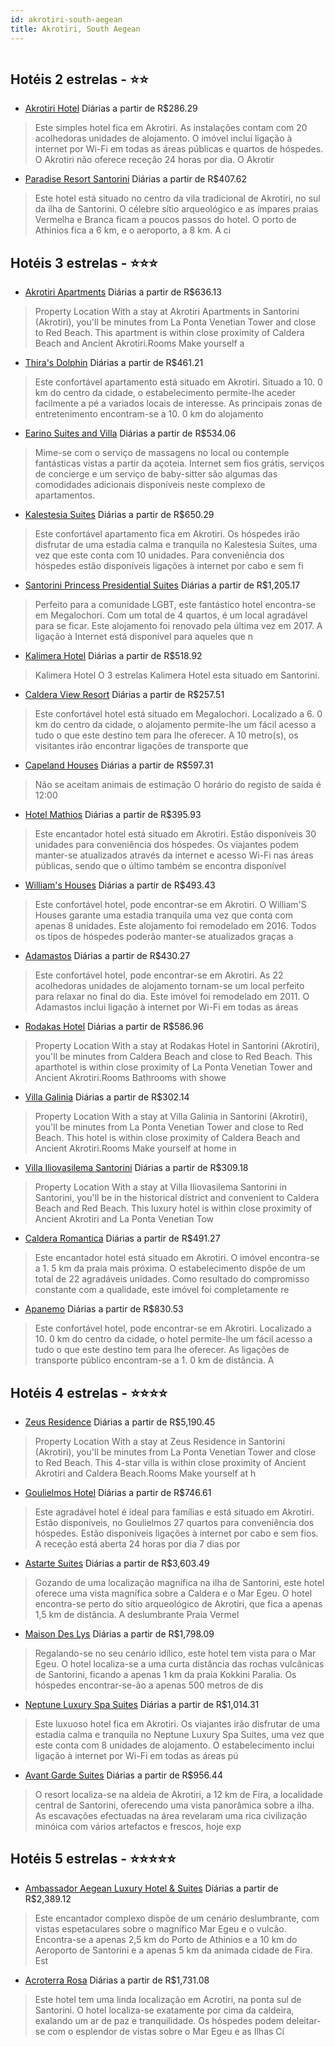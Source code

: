 ```yaml
---
id: akrotiri-south-aegean
title: Akrotiri, South Aegean
---
```


<center><img src="http://photos.hotelbeds.com/giata/18/187648/187648a_hb_a_001.jpg" alt="" /></center>


## Hotéis 2 estrelas - ⭐️⭐️

-    [Akrotiri Hotel](https://www.hurb.com/hoteis/akrotiri/akrotiri-hotel-JNP-JP052852?cmp=18055) Diárias a partir de R$286.29
   > Este simples hotel fica em Akrotiri. As instalações contam com 20 acolhedoras unidades de alojamento. O imóvel inclui ligação à internet por Wi-Fi em todas as áreas públicas e quartos de hóspedes. O Akrotiri não oferece receção 24 horas por dia. O Akrotir
-    [Paradise Resort Santorini](https://www.hurb.com/hoteis/akrotiri/paradise-resort-santorini-JNP-JP047214?cmp=18055) Diárias a partir de R$407.62
   > Este hotel está situado no centro da vila tradicional de Akrotiri, no sul da ilha de Santorini. O célebre sítio arqueológico e as ímpares praias Vermelha e Branca ficam a poucos passos do hotel. O porto de Athinios fica a 6 km, e o aeroporto, a 8 km. A ci

## Hotéis 3 estrelas - ⭐️⭐️⭐️

-    [Akrotiri Apartments](https://www.hurb.com/hoteis/akrotiri/akrotiri-apartments-JNP-JP556780?cmp=18055) Diárias a partir de R$636.13
   > Property Location With a stay at Akrotiri Apartments in Santorini (Akrotiri), you&apos;ll be minutes from La Ponta Venetian Tower and close to Red Beach.  This apartment is within close proximity of Caldera Beach and Ancient Akrotiri.Rooms Make yourself a
-    [Thira's Dolphin](https://www.hurb.com/hoteis/akrotiri/thira-s-dolphin-JNP-JP258945?cmp=18055) Diárias a partir de R$461.21
   > Este confortável apartamento está situado em Akrotiri. Situado a 10. 0 km do centro da cidade, o estabelecimento permite-lhe aceder facilmente a pé a variados locais de interesse. As principais zonas de entretenimento encontram-se a 10. 0 km do alojamento
-    [Earino Suites and Villa](https://www.hurb.com/hoteis/akrotiri/earino-suites-and-villa-JNP-JP00990X?cmp=18055) Diárias a partir de R$534.06
   > Mime-se com o serviço de massagens no local ou contemple fantásticas vistas a partir da açoteia. Internet sem fios grátis, serviços de concierge e um serviço de baby-sitter são algumas das comodidades adicionais disponíveis neste complexo de apartamentos.
-    [Kalestesia Suites](https://www.hurb.com/hoteis/akrotiri/kalestesia-suites-JNP-JP109308?cmp=18055) Diárias a partir de R$650.29
   > Este confortável apartamento fica em Akrotiri. Os hóspedes irão disfrutar de uma estadia calma e tranquila no Kalestesia Suites, uma vez que este conta com 10 unidades. Para conveniência dos hóspedes estão disponíveis ligações à internet por cabo e sem fi
-    [Santorini Princess Presidential Suites](https://www.hurb.com/hoteis/akrotiri/santorini-princess-presidential-suites-JNP-JP800965?cmp=18055) Diárias a partir de R$1,205.17
   > Perfeito para a comunidade LGBT, este fantástico hotel encontra-se em Megalochori. Com um total de 4 quartos, é um local agradável para se ficar. Este alojamento foi renovado pela última vez em 2017. A ligação à Internet está disponível para aqueles que n
-    [Kalimera Hotel](https://www.hurb.com/hoteis/akrotiri/kalimera-hotel-JNP-JP318153?cmp=18055) Diárias a partir de R$518.92
   > Kalimera Hotel O 3 estrelas Kalimera Hotel esta situado em Santorini.
-    [Caldera View Resort](https://www.hurb.com/hoteis/akrotiri/caldera-view-resort-JNP-JP992142?cmp=18055) Diárias a partir de R$257.51
   > Este confortável hotel está situado em Megalochori. Localizado a 6. 0 km do centro da cidade, o alojamento permite-lhe um fácil acesso a tudo o que este destino tem para lhe oferecer. A 10 metro(s), os visitantes irão encontrar ligações de transporte que 
-    [Capeland Houses](https://www.hurb.com/hoteis/akrotiri/capeland-houses-JNP-JP01261C?cmp=18055) Diárias a partir de R$597.31
   > Não se aceitam animais de estimação    O horário do registo de saída é 12:00
-    [Hotel Mathios](https://www.hurb.com/hoteis/akrotiri/hotel-mathios-JNP-JP052883?cmp=18055) Diárias a partir de R$395.93
   > Este encantador hotel está situado em Akrotiri. Estão disponíveis 30 unidades para conveniência dos hóspedes. Os viajantes podem manter-se atualizados através da internet e acesso Wi-Fi nas áreas públicas, sendo que o último também se encontra disponível 
-    [William's Houses](https://www.hurb.com/hoteis/akrotiri/william-s-houses-JNP-JP693561?cmp=18055) Diárias a partir de R$493.43
   > Este confortável hotel, pode encontrar-se em Akrotiri. O William&apos;S Houses garante uma estadia tranquila uma vez que conta com apenas 8 unidades. Este alojamento foi remodelado em 2016. Todos os tipos de hóspedes poderão manter-se atualizados graças a
-    [Adamastos](https://www.hurb.com/hoteis/akrotiri/adamastos-JNP-JP143750?cmp=18055) Diárias a partir de R$430.27
   > Este confortável hotel, pode encontrar-se em Akrotiri. As 22 acolhedoras unidades de alojamento tornam-se um local perfeito para relaxar no final do dia. Este imóvel foi remodelado em 2011. O Adamastos inclui ligação à internet por Wi-Fi em todas as áreas
-    [Rodakas Hotel](https://www.hurb.com/hoteis/akrotiri/rodakas-hotel-JNP-JP638816?cmp=18055) Diárias a partir de R$586.96
   > Property Location With a stay at Rodakas Hotel in Santorini (Akrotiri), you&apos;ll be minutes from Caldera Beach and close to Red Beach.  This aparthotel is within close proximity of La Ponta Venetian Tower and Ancient Akrotiri.Rooms Bathrooms with showe
-    [Villa Galinia](https://www.hurb.com/hoteis/akrotiri/villa-galinia-JNP-JP396465?cmp=18055) Diárias a partir de R$302.14
   > Property Location With a stay at Villa Galinia in Santorini (Akrotiri), you&apos;ll be minutes from La Ponta Venetian Tower and close to Red Beach.  This hotel is within close proximity of Caldera Beach and Ancient Akrotiri.Rooms Make yourself at home in 
-    [Villa Iliovasilema Santorini](https://www.hurb.com/hoteis/akrotiri/villa-iliovasilema-santorini-JNP-JP179647?cmp=18055) Diárias a partir de R$309.18
   > Property Location With a stay at Villa Iliovasilema Santorini in Santorini, you&apos;ll be in the historical district and convenient to Caldera Beach and Red Beach.  This luxury hotel is within close proximity of Ancient Akrotiri and La Ponta Venetian Tow
-    [Caldera Romantica](https://www.hurb.com/hoteis/akrotiri/caldera-romantica-JNP-JP062326?cmp=18055) Diárias a partir de R$491.27
   > Este encantador hotel está situado em Akrotiri. O imóvel encontra-se a 1. 5 km da praia mais próxima. O estabelecimento dispõe de um total de 22 agradáveis unidades. Como resultado do compromisso constante com a qualidade, este imóvel foi completamente re
-    [Apanemo](https://www.hurb.com/hoteis/akrotiri/apanemo-JNP-JP989143?cmp=18055) Diárias a partir de R$830.53
   > Este confortável hotel, pode encontrar-se em Akrotiri. Localizado a 10. 0 km do centro da cidade, o hotel permite-lhe um fácil acesso a tudo o que este destino tem para lhe oferecer. As ligações de transporte público encontram-se a 1. 0 km de distância. A

## Hotéis 4 estrelas - ⭐️⭐️⭐️⭐️

-    [Zeus Residence](https://www.hurb.com/hoteis/akrotiri/zeus-residence-JNP-JP216050?cmp=18055) Diárias a partir de R$5,190.45
   > Property Location With a stay at Zeus Residence in Santorini (Akrotiri), you&apos;ll be minutes from La Ponta Venetian Tower and close to Red Beach. This 4-star villa is within close proximity of Ancient Akrotiri and Caldera Beach.Rooms Make yourself at h
-    [Goulielmos Hotel](https://www.hurb.com/hoteis/akrotiri/goulielmos-hotel-JNP-JP988688?cmp=18055) Diárias a partir de R$746.61
   > Este agradável hotel é ideal para famílias e está situado em Akrotiri. Estão disponíveis, no Goulielmos 27 quartos para conveniência dos hóspedes. Estão disponíveis ligações à internet por cabo e sem fios. A receção está aberta 24 horas por dia 7 dias por
-    [Astarte Suites](https://www.hurb.com/hoteis/akrotiri/astarte-suites-JNP-JP044864?cmp=18055) Diárias a partir de R$3,603.49
   > Gozando de uma localização magnífica na ilha de Santorini, este hotel oferece uma vista magnífica sobre a Caldera e o Mar Egeu. O hotel encontra-se perto do sítio arqueológico de Akrotiri, que fica a apenas 1,5 km de distância. A deslumbrante Praia Vermel
-    [Maison Des Lys](https://www.hurb.com/hoteis/akrotiri/maison-des-lys-JNP-JP156414?cmp=18055) Diárias a partir de R$1,798.09
   > Regalando-se no seu cenário idílico, este hotel tem vista para o Mar Egeu. O hotel localiza-se a uma curta distância das rochas vulcânicas de Santorini, ficando a apenas 1 km da praia Kokkini Paralia. Os hóspedes encontrar-se-ão a apenas 500 metros de dis
-    [Neptune Luxury Spa Suites](https://www.hurb.com/hoteis/akrotiri/neptune-luxury-spa-suites-JNP-JP606015?cmp=18055) Diárias a partir de R$1,014.31
   > Este luxuoso hotel fica em Akrotiri. Os viajantes irão disfrutar de uma estadia calma e tranquila no Neptune Luxury Spa Suites, uma vez que este conta com 8 unidades de alojamento. O estabelecimento inclui ligação à internet por Wi-Fi em todas as áreas pú
-    [Avant Garde Suites](https://www.hurb.com/hoteis/akrotiri/avant-garde-suites-JNP-JP156913?cmp=18055) Diárias a partir de R$956.44
   > O resort localiza-se na aldeia de Akrotiri, a 12 km de Fira, a localidade central de Santorini, oferecendo uma vista panorâmica sobre a ilha. As escavações efectuadas na área revelaram uma rica civilização minóica com vários artefactos e frescos, hoje exp

## Hotéis 5 estrelas - ⭐️⭐️⭐️⭐️⭐️

-    [Ambassador Aegean Luxury Hotel & Suites](https://www.hurb.com/hoteis/akrotiri/ambassador-aegean-luxury-hotel-suites-JNP-JP650094?cmp=18055) Diárias a partir de R$2,389.12
   > Este encantador complexo dispõe de um cenário deslumbrante, com vistas espetaculares sobre o magnífico Mar Egeu e o vulcão. Encontra-se a apenas 2,5 km do Porto de Athinios e a 10 km do Aeroporto de Santorini e a apenas 5 km da animada cidade de Fira. Est
-    [Acroterra Rosa](https://www.hurb.com/hoteis/akrotiri/acroterra-rosa-JNP-JP813825?cmp=18055) Diárias a partir de R$1,731.08
   > Este hotel tem uma linda localização em Acrotiri, na ponta sul de Santorini. O hotel localiza-se exatamente por cima da caldeira, exalando um ar de paz e tranquilidade. Os hóspedes podem deleitar-se com o esplendor de vistas sobre o Mar Egeu e as Ilhas Cí
